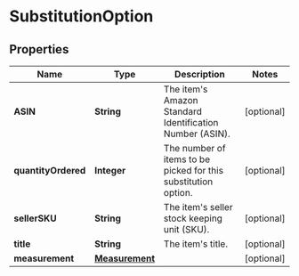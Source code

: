 # SubstitutionOption

## Properties
Name | Type | Description | Notes
------------ | ------------- | ------------- | -------------
**ASIN** | **String** | The item&#x27;s Amazon Standard Identification Number (ASIN). |  [optional]
**quantityOrdered** | **Integer** | The number of items to be picked for this substitution option.  |  [optional]
**sellerSKU** | **String** | The item&#x27;s seller stock keeping unit (SKU). |  [optional]
**title** | **String** | The item&#x27;s title. |  [optional]
**measurement** | [**Measurement**](Measurement.md) |  |  [optional]
